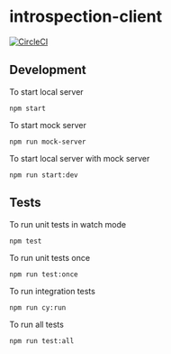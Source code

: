 # introspection-client

[![CircleCI](https://circleci.com/gh/jsstrn/introspection-app/tree/master.svg?style=svg)](https://circleci.com/gh/jsstrn/introspection-app/tree/master)

## Development

To start local server

```
npm start
```

To start mock server

```
npm run mock-server
```

To start local server with mock server

```
npm run start:dev
```

## Tests

To run unit tests in watch mode

```
npm test
```

To run unit tests once

```
npm run test:once
```

To run integration tests

```
npm run cy:run
```

To run all tests

```
npm run test:all
```